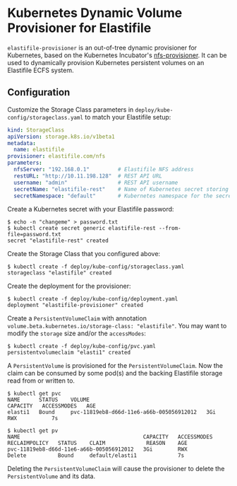 # Kubernetes Dynamic Volume Provisioner for Elastifile

`elastifile-provisioner` is an out-of-tree dynamic provisioner for Kubernetes, based on the Kubernetes Incubator's [nfs-provisioner](http://github.com/kubernetes-incubator/nfs-provisioner). It can be used to dynamically provision Kubernetes persistent volumes on an Elastifile ECFS system.

## Configuration

Customize the Storage Class parameters in `deploy/kube-config/storageclass.yaml` to match your Elastifile setup:

```yaml
kind: StorageClass
apiVersion: storage.k8s.io/v1beta1
metadata:
  name: elastifile
provisioner: elastifile.com/nfs
parameters:
  nfsServer: "192.168.0.1"         # Elastifile NFS address
  restURL: "http://10.11.198.128"  # REST API URL
  username: "admin"                # REST API username
  secretName: "elastifile-rest"    # Name of Kubernetes secret storing the REST API password
  secretNamespace: "default"       # Kubernetes namespace for the secret
```
    
Create a Kubernetes secret with your Elastifile password:

```console
$ echo -n "changeme" > password.txt
$ kubectl create secret generic elastifile-rest --from-file=password.txt
secret "elastifile-rest" created
```

Create the Storage Class that you configured above:
```console
$ kubectl create -f deploy/kube-config/storageclass.yaml
storageclass "elastifile" created
```

Create the deployment for the provisioner:
```console
$ kubectl create -f deploy/kube-config/deployment.yaml
deployment "elastifile-provisioner" created
```

Create a `PersistentVolumeClaim` with annotation `volume.beta.kubernetes.io/storage-class: "elastifile"`.
You may want to modify the `storage` size and/or the `accessModes`:
```console
$ kubectl create -f deploy/kube-config/pvc.yaml
persistentvolumeclaim "elasti1" created
```

A `PersistentVolume` is provisioned for the `PersistentVolumeClaim`. Now the claim can be consumed by some pod(s) and the backing Elastifile storage read from or written to.
```console
$ kubectl get pvc
NAME      STATUS    VOLUME                                     CAPACITY   ACCESSMODES   AGE
elasti1   Bound     pvc-11819eb8-d66d-11e6-a66b-005056912012   3Gi        RWX           7s

$ kubectl get pv
NAME                                       CAPACITY   ACCESSMODES   RECLAIMPOLICY   STATUS    CLAIM             REASON    AGE
pvc-11819eb8-d66d-11e6-a66b-005056912012   3Gi        RWX           Delete          Bound     default/elasti1             7s
```

Deleting the `PersistentVolumeClaim` will cause the provisioner to delete the `PersistentVolume` and its data.

